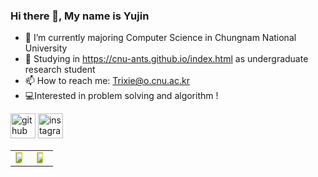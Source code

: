 ### Hi there 👋,  My name is Yujin


- 🌱 I’m currently majoring Computer Science in Chungnam National University 
- 💙 Studying in https://cnu-ants.github.io/index.html as undergraduate research student
- 📫 How to reach me: Trixie@o.cnu.ac.kr 
- :computer:Interested in problem solving and algorithm !

[<img src='https://cdn.jsdelivr.net/npm/simple-icons@3.0.1/icons/github.svg' alt='github' height='40'>](https://github.com/Yujinmon)  [<img src='https://cdn.jsdelivr.net/npm/simple-icons@3.0.1/icons/instagram.svg' alt='instagram' height='40'>](https://www.instagram.com/yujinmon/)  

<table style="border:none">
    <tbody>
        <tr>
            <td><div style="border: 1px solid gold; float: left; width: 50%;">
  <a href="https://solved.ac/yujinmon"><img src="http://mazassumnida.wtf/api/v2/generate_badge?boj=yujinmon"/></a>
</div></td>
            <td><div style="border: 1px solid gold; float: left; width: 45%;">
  <img src="https://github-readme-stats.vercel.app/api?username=yujinmon&show_icons=true&theme=transparent"/>
</div></td>
        </tr>
    </tbody>
</table>

    
